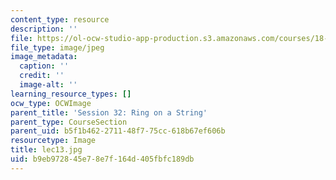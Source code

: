 ```yaml
---
content_type: resource
description: ''
file: https://ol-ocw-studio-app-production.s3.amazonaws.com/courses/18-01sc-single-variable-calculus-fall-2010/b9eb972845e78e7f164d405fbfc189db_lec13.jpg
file_type: image/jpeg
image_metadata:
  caption: ''
  credit: ''
  image-alt: ''
learning_resource_types: []
ocw_type: OCWImage
parent_title: 'Session 32: Ring on a String'
parent_type: CourseSection
parent_uid: b5f1b462-2711-48f7-75cc-618b67ef606b
resourcetype: Image
title: lec13.jpg
uid: b9eb9728-45e7-8e7f-164d-405fbfc189db
---
```

